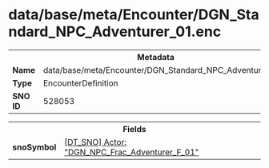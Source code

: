 <h1>data/base/meta/Encounter/DGN_Standard_NPC_Adventurer_01.enc</h1><table><tr><th colspan="100%">Metadata</th></tr><tr><td><b>Name</b></td><td>data/base/meta/Encounter/DGN_Standard_NPC_Adventurer_01.enc</td></tr><tr><td><b>Type</b></td><td>EncounterDefinition</td></tr><tr><td><b>SNO ID</b></td><td>528053</td></tr></table>

<table><tr><th colspan="100%">Fields</th></tr><tr><td><b>snoSymbol</b></td><td><a href="..\Actor\DGN_NPC_Frac_Adventurer_F_01.acr.md">[DT_SNO] Actor: "DGN_NPC_Frac_Adventurer_F_01"</a></td></tr></table>

